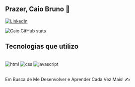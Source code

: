 ## Prazer, Caio Bruno 👋

[![LinkedIn](https://img.shields.io/badge/LinkedIn-0077B5?style=for-the-badge&logo=linkedin&logoColor=white)](https://www.linkedin.com/in/caio-bruno/)

![Caio GitHub stats](https://github-readme-stats.vercel.app/api?username=CaioBruno&show_icons=true&theme=tokyonight)

## Tecnologias que utilizo

<div style= "display: inline_block"><br/>
<img align="center" alt="html" src="https://img.shields.io/badge/HTML-239120?style=for-the-badge&logo=html5&logoColor=white"/>
<img align="center" alt="css" src="https://img.shields.io/badge/CSS-239120?&style=for-the-badge&logo=css3&logoColor=white"/>
<img align="center" alt="javascript" src="https://img.shields.io/badge/JavaScript-323330?style=for-the-badge&logo=javascript&logoColor=F7DF1E"/>
</div><br/>

Em Busca de Me Desenvolver e Aprender Cada Vez Mais! ✍️
